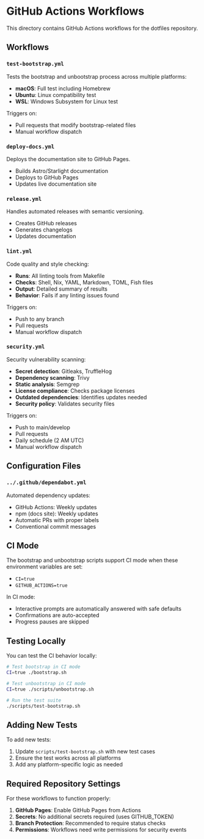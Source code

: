 # GitHub Actions Workflows

This directory contains GitHub Actions workflows for the dotfiles repository.

## Workflows

### `test-bootstrap.yml`

Tests the bootstrap and unbootstrap process across multiple platforms:

- **macOS**: Full test including Homebrew
- **Ubuntu**: Linux compatibility test
- **WSL**: Windows Subsystem for Linux test

Triggers on:

- Pull requests that modify bootstrap-related files
- Manual workflow dispatch

### `deploy-docs.yml`

Deploys the documentation site to GitHub Pages.

- Builds Astro/Starlight documentation
- Deploys to GitHub Pages
- Updates live documentation site

### `release.yml`

Handles automated releases with semantic versioning.

- Creates GitHub releases
- Generates changelogs
- Updates documentation

### `lint.yml`

Code quality and style checking:

- **Runs**: All linting tools from Makefile
- **Checks**: Shell, Nix, YAML, Markdown, TOML, Fish files
- **Output**: Detailed summary of results
- **Behavior**: Fails if any linting issues found

Triggers on:

- Push to any branch
- Pull requests
- Manual workflow dispatch

### `security.yml`

Security vulnerability scanning:

- **Secret detection**: Gitleaks, TruffleHog
- **Dependency scanning**: Trivy
- **Static analysis**: Semgrep
- **License compliance**: Checks package licenses
- **Outdated dependencies**: Identifies updates needed
- **Security policy**: Validates security files

Triggers on:

- Push to main/develop
- Pull requests
- Daily schedule (2 AM UTC)
- Manual workflow dispatch

## Configuration Files

### `../.github/dependabot.yml`

Automated dependency updates:

- GitHub Actions: Weekly updates
- npm (docs site): Weekly updates
- Automatic PRs with proper labels
- Conventional commit messages

## CI Mode

The bootstrap and unbootstrap scripts support CI mode when these environment variables are set:

- `CI=true`
- `GITHUB_ACTIONS=true`

In CI mode:

- Interactive prompts are automatically answered with safe defaults
- Confirmations are auto-accepted
- Progress pauses are skipped

## Testing Locally

You can test the CI behavior locally:

```bash
# Test bootstrap in CI mode
CI=true ./bootstrap.sh

# Test unbootstrap in CI mode
CI=true ./scripts/unbootstrap.sh

# Run the test suite
./scripts/test-bootstrap.sh
```

## Adding New Tests

To add new tests:

1. Update `scripts/test-bootstrap.sh` with new test cases
2. Ensure the test works across all platforms
3. Add any platform-specific logic as needed

## Required Repository Settings

For these workflows to function properly:

1. **GitHub Pages**: Enable GitHub Pages from Actions
2. **Secrets**: No additional secrets required (uses GITHUB_TOKEN)
3. **Branch Protection**: Recommended to require status checks
4. **Permissions**: Workflows need write permissions for security events
